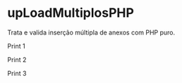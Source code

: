 # upLoadMultiplosPHP
Trata e valida inserção múltipla de anexos com PHP puro.


Print 1

Print 2 

Print 3
